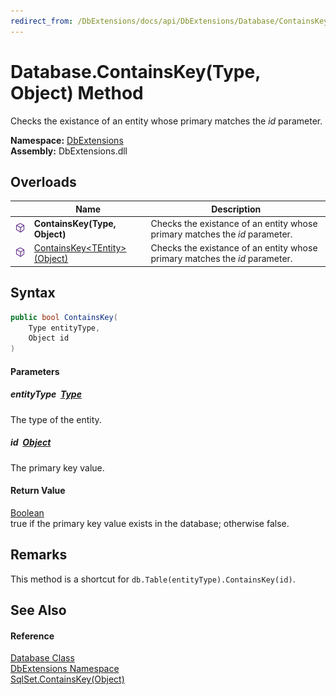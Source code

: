 ```yaml
---
redirect_from: /DbExtensions/docs/api/DbExtensions/Database/ContainsKey.html
---
```


Database.ContainsKey(Type, Object) Method
=========================================
Checks the existance of an entity whose primary matches the *id* parameter.
  
**Namespace:** [DbExtensions][1]  
**Assembly:** DbExtensions.dll

Overloads
---------

|                  | Name                                 | Description                                                                 |
| ---------------- | ------------------------------------ | --------------------------------------------------------------------------- |
| ![Public method] | **ContainsKey(Type, Object)**        | Checks the existance of an entity whose primary matches the *id* parameter. |
| ![Public method] | [ContainsKey&lt;TEntity>(Object)][2] | Checks the existance of an entity whose primary matches the *id* parameter. |


Syntax
------

```csharp
public bool ContainsKey(
	Type entityType,
	Object id
)
```

#### Parameters

##### *entityType*  [Type][3]
The type of the entity.

##### *id*  [Object][4]
The primary key value.

#### Return Value
[Boolean][5]  
true if the primary key value exists in the database; otherwise false.

Remarks
-------
This method is a shortcut for `db.Table(entityType).ContainsKey(id)`.

See Also
--------

#### Reference
[Database Class][6]  
[DbExtensions Namespace][1]  
[SqlSet.ContainsKey(Object)][7]  

[1]: ../README.md
[2]: ContainsKey__1.md
[3]: https://learn.microsoft.com/dotnet/api/system.type
[4]: https://learn.microsoft.com/dotnet/api/system.object
[5]: https://learn.microsoft.com/dotnet/api/system.boolean
[6]: README.md
[7]: ../SqlSet/ContainsKey.md
[Public method]: ../../icons/pubmethod.svg "Public method"